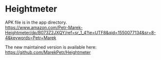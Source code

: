 # Heightmeter
APK file is in the app directory.<br />
https://www.amazon.com/Petr-Marek-Heightmeter/dp/B073Z2JXQY/ref=sr_1_4?ie=UTF8&qid=1550077134&sr=8-4&keywords=Petr+Marek

The new maintained version is available here: https://github.com/MarekPetr/Heightmeter
